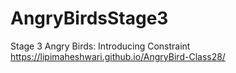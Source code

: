 # AngryBirdsStage3
Stage 3 Angry Birds: Introducing Constraint
https://lipimaheshwari.github.io/AngryBird-Class28/
